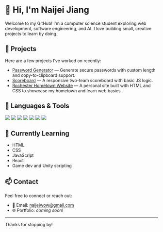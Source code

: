 # 👋 Hi, I'm Naijei Jiang

Welcome to my GitHub! I'm a computer science student exploring web development, software engineering, and AI. I love building small, creative projects to learn by doing.

## 🔭 Projects

Here are a few projects I’ve worked on recently:

- [Password Generator](https://github.com/Naijei1/Password-Generator) — Generate secure passwords with custom length and copy-to-clipboard support.
- [Scoreboard](https://github.com/Naijei1/Scoreboard) — A responsive two-team scoreboard with basic JS logic.
- [Rochester Hometown Website](https://github.com/Naijei1/Rochester-Web) — A personal site built with HTML and CSS to showcase my hometown and learn web basics.

## 🧰 Languages & Tools

<p align="left">
  <!-- Languages -->
  <img src="https://img.shields.io/badge/HTML5-E34F26?style=for-the-badge&logo=html5&logoColor=white" />
  <img src="https://img.shields.io/badge/CSS3-1572B6?style=for-the-badge&logo=css3&logoColor=white" />
  <img src="https://img.shields.io/badge/JavaScript-F7DF1E?style=for-the-badge&logo=javascript&logoColor=black" />
  <img src="https://img.shields.io/badge/Java-007396?style=for-the-badge&logo=java&logoColor=white" />

  <!-- Tools -->
  <img src="https://img.shields.io/badge/VS%20Code-007ACC?style=for-the-badge&logo=visual-studio-code&logoColor=white" />
  <img src="https://img.shields.io/badge/Git-F05032?style=for-the-badge&logo=git&logoColor=white" />
  <img src="https://img.shields.io/badge/GitHub-181717?style=for-the-badge&logo=github&logoColor=white" />
</p>


## 🌱 Currently Learning

- HTML
- CSS
- JavaScript
- React
- Game dev and Unity scripting

## 📫 Contact

Feel free to connect or reach out:

- 📧 Email: [naijeiwow@gmail.com](mailto:naijeiwow@gmail.com)
- 🌐 Portfolio: *coming soon!*

---

Thanks for stopping by!
<!--
**Naijei1/naijei1** is a ✨ _special_ ✨ repository because its `README.md` (this file) appears on your GitHub profile.

Here are some ideas to get you started:

- 🔭 I’m currently working on ...
- 🌱 I’m currently learning ...
- 👯 I’m looking to collaborate on ...
- 🤔 I’m looking for help with ...
- 💬 Ask me about ...
- 📫 How to reach me: ...
- 😄 Pronouns: ...
- ⚡ Fun fact: ...
-->
